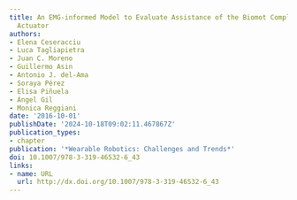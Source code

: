 ```yaml
---
title: An EMG-informed Model to Evaluate Assistance of the Biomot Compliant Ankle
  Actuator
authors:
- Elena Ceseracciu
- Luca Tagliapietra
- Juan C. Moreno
- Guillermo Asin
- Antonio J. del-Ama
- Soraya Pérez
- Elisa Piñuela
- Ángel Gil
- Monica Reggiani
date: '2016-10-01'
publishDate: '2024-10-18T09:02:11.467867Z'
publication_types:
- chapter
publication: '*Wearable Robotics: Challenges and Trends*'
doi: 10.1007/978-3-319-46532-6_43
links:
- name: URL
  url: http://dx.doi.org/10.1007/978-3-319-46532-6_43
---
```

